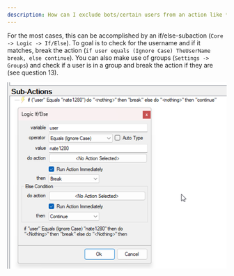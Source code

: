 ```yaml
---
description: How can I exclude bots/certain users from an action like *First Words*?
---
```


For the most cases, this can be accomplished by an if/else-subaction (`Core -> Logic -> If/Else`). To goal is to check for the username and if it matches, break the action (`if user equals (Ignore Case) TheUserName break, else continue`). You can also make use of groups (`Settings -> Groups`) and check if a user is in a group and break the action if they are (see question 13).

![Exclude User Example](../assets/exclude-user.png)
